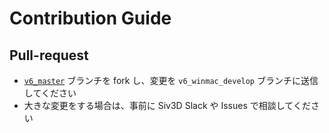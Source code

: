﻿# Contribution Guide

## Pull-request
- [`v6_master`](https://github.com/Siv3D/OpenSiv3D/tree/v6_master) ブランチを fork し、変更を `v6_winmac_develop` ブランチに送信してください
- 大きな変更をする場合は、事前に Siv3D Slack や Issues で相談してください
